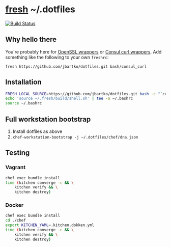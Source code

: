 # [fresh](https://freshshell.com/) ~/.dotfiles

[![Build Status](https://travis-ci.org/jbartko/dotfiles.svg?branch=master)](https://travis-ci.org/jbartko/dotfiles)

## Why hello there
You're probably here for [OpenSSL wrappers](bash/openssl-wrappers) or [Consul curl wrappers](bash/consul_curl). Add something like the following to your own `freshrc`:

```
fresh https://github.com/jbartko/dotfiles.git bash/consul_curl
```

## Installation
``` sh
FRESH_LOCAL_SOURCE=https://github.com/jbartko/dotfiles.git bash -c "`curl -sL get.freshshell.com`"
echo 'source ~/.fresh/build/shell.sh' | tee -a ~/.bashrc
source ~/.bashrc
```

## Full workstation bootstrap

1. Install dotfiles as above
2. `chef-workstation-bootstrap -j ~/.dotfiles/chef/dna.json`

## Testing

### Vagrant

```sh
chef exec bundle install
time (kitchen converge -c && \
    kitchen verify && \
    kitchen destroy)
```

### Docker

```sh
chef exec bundle install
cd ./chef
export KITCHEN_YAML=.kitchen.dokken.yml
time (kitchen converge -c && \
    kitchen verify && \
    kitchen destroy)
```
